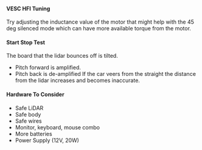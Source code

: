 #### VESC HFI Tuning

Try adjusting the inductance value of the motor that might help with the 45 deg silenced mode which can have more available torque from the motor.

#### Start Stop Test

The board that the lidar bounces off is tilted.
- Pitch forward is amplified.
- Pitch back is de-amplified
If the car veers from the straight the distance from the lidar increases and becomes inaccurate.

#### Hardware To Consider
- Safe LiDAR
- Safe body
- Safe wires
- Monitor, keyboard, mouse combo
- More batteries
- Power Supply (12V, 20W)